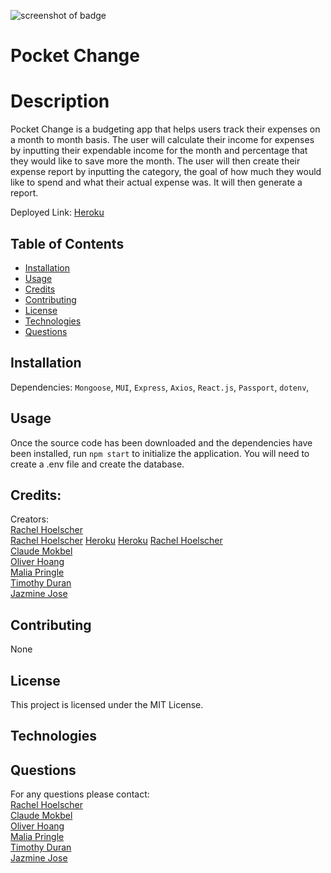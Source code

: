 ![screenshot of badge](https://img.shields.io/badge/license-MIT-blue.svg)

# Pocket Change

# Description
Pocket Change is a budgeting app that helps users track their expenses on a month to month basis. The user will calculate their income for expenses by inputting their expendable income for the month and percentage that they would like to save more the month. The user will then create their expense report by inputting the category, the goal of how much they would like to spend and what their actual expense was. It will then generate a report. 

Deployed Link: <a href=”www.pocket-changee.herokuapp.com/”>Heroku</a><br>
## Table of Contents

* [Installation](#installation)
* [Usage](#usage)
* [Credits](#credits)
* [Contributing](#contributing)
* [License](#license)
* [Technologies](#technologies)
* [Questions](#questions)

## Installation

Dependencies:
`Mongoose`, `MUI`, `Express`, `Axios`, `React.js`, `Passport`, `dotenv`, 

## Usage

Once the source code has been downloaded and the dependencies have been installed, run `npm start` to initialize the application. You will need to create a .env file and create the database.

## Credits:
Creators: <br>
[Rachel Hoelscher]('wwww.github.com/me0wmerz')<br>
<a href="https://github.com/me0wmerz">Rachel Hoelscher</a>
<a href="https://murmuring-temple-89016.herokuapp.com/login.html">Heroku</a>
<a href="https://murmuring-temple-89016.herokuapp.com/login.html">Heroku</a>
<a href=”https://github.com/me0wmerz”>Rachel Hoelscher</a><br>
<a href=”www.github.com/cmokbel1”>Claude Mokbel</a><br>
<a href=”www.github.com/LohasOT”>Oliver Hoang</a><br>
<a href=”www.github.com/pringle97”>Malia Pringle</a><br>
<a href=”www.github.com/timduran”>Timothy Duran</a><br>
<a href=”www.github.com/jazminejose”>Jazmine Jose</a>

## Contributing

None

## License

This project is licensed under the MIT License.

## Technologies

## Questions

For any questions please contact:<br>
<a href=”https://github.com/me0wmerz”>Rachel Hoelscher</a><br>
<a href=”www.github.com/cmokbel1”>Claude Mokbel</a><br>
<a href=”www.github.com/LohasOt”>Oliver Hoang</a><br>
<a href=”www.github.com/pringle97”>Malia Pringle</a><br>
<a href=”www.github.com/timduran”>Timothy Duran</a><br>
<a href=”www.github.com/jazminejose”>Jazmine Jose</a> 
